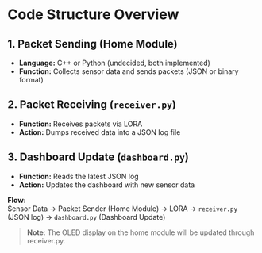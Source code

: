 # Code Structure Overview

## 1. Packet Sending (Home Module)
- **Language:** C++ or Python (undecided, both implemented)
- **Function:** Collects sensor data and sends packets (JSON or binary format)

## 2. Packet Receiving (`receiver.py`)
- **Function:** Receives packets via LORA
- **Action:** Dumps received data into a JSON log file

## 3. Dashboard Update (`dashboard.py`)
- **Function:** Reads the latest JSON log
- **Action:** Updates the dashboard with new sensor data

**Flow:**  
Sensor Data → Packet Sender (Home Module) → LORA → `receiver.py` (JSON log) → `dashboard.py` (Dashboard Update)

> **Note**:
The OLED display on the home module will be updated through receiver.py. 